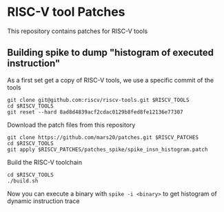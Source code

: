 # RISC-V tool Patches

This repository contains patches for RISC-V tools

## Building spike to dump "histogram of executed instruction"

As a first set get a copy of RISC-V tools, we use a specific commit of the tools

```
git clone git@github.com:riscv/riscv-tools.git $RISCV_TOOLS
cd $RISCV_TOOLS
git reset --hard 8ad8d4839acf2cdac0129b8fed8fe12136e77307

```
Download the patch files from this repository

```
git clone https://github.com/mars20/patches.git $RISCV_PATCHES
cd $RISCV_TOOLS
git apply $RISCV_PATCHES/patches_spike/spike_insn_histogram.patch

```

Build the RISC-V toolchain

```
cd $RISCV_TOOLS
./build.sh

```

Now you can execute a binary with `spike -i <binary>` to get histogram of
dynamic instruction trace
